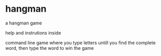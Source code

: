 # hangman
a hangman game

help and instrutions inside

command line game where you type letters untill you find the complete word, then type the word to win the game
